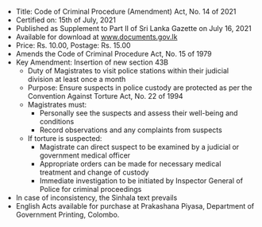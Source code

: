 - Title: Code of Criminal Procedure (Amendment) Act, No. 14 of 2021
- Certified on: 15th of July, 2021
- Published as Supplement to Part II of Sri Lanka Gazette on July 16, 2021
- Available for download at www.documents.gov.lk
- Price: Rs. 10.00, Postage: Rs. 15.00
- Amends the Code of Criminal Procedure Act, No. 15 of 1979
- Key Amendment: Insertion of new section 43B
  - Duty of Magistrates to visit police stations within their judicial division at least once a month
  - Purpose: Ensure suspects in police custody are protected as per the Convention Against Torture Act, No. 22 of 1994
  - Magistrates must:
    - Personally see the suspects and assess their well-being and conditions
    - Record observations and any complaints from suspects
  - If torture is suspected:
    - Magistrate can direct suspect to be examined by a judicial or government medical officer
    - Appropriate orders can be made for necessary medical treatment and change of custody
    - Immediate investigation to be initiated by Inspector General of Police for criminal proceedings
- In case of inconsistency, the Sinhala text prevails
- English Acts available for purchase at Prakashana Piyasa, Department of Government Printing, Colombo.